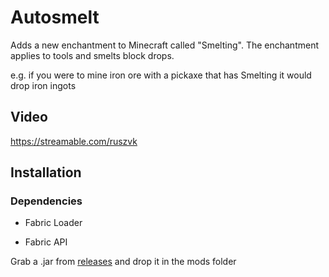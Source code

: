 # Autosmelt

Adds a new enchantment to Minecraft called "Smelting". The enchantment applies to tools and smelts block drops.

e.g. if you were to mine iron ore with a pickaxe that has Smelting it would drop iron ingots

## Video

https://streamable.com/ruszvk

## Installation

### Dependencies

- Fabric Loader

- Fabric API

Grab a .jar from [releases](https://github.com/George-lewis/AutoSmelt/releases) and drop it in the mods folder
